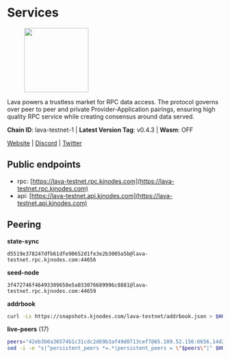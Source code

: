 # Services

<figure><img src="https://raw.githubusercontent.com/kj89/testnet_manuals/main/pingpub/logos/lava.png" width="150" alt=""><figcaption></figcaption></figure>

Lava powers a trustless market for RPC data access. The protocol  governs over peer to peer and private Provider-Application pairings,  ensuring high quality RPC service while creating consensus around data served.

**Chain ID**: lava-testnet-1 | **Latest Version Tag**: v0.4.3 | **Wasm**: OFF

[Website](https://lavanet.xyz) | [Discord](https://discord.com/invite/Tbk5NxTCdA) | [Twitter](https://twitter.com/lavanetxyz)


## Public endpoints

* rpc: [https://lava-testnet.rpc.kjnodes.com](https://lava-testnet.rpc.kjnodes.com)
* api: [https://lava-testnet.api.kjnodes.com](https://lava-testnet.api.kjnodes.com)

## Peering

**state-sync**

```text
d5519e378247dfb61dfe90652d1fe3e2b3005a5b@lava-testnet.rpc.kjnodes.com:44656
```

**seed-node**

```text
3f472746f46493309650e5a033076689996c8881@lava-testnet.rpc.kjnodes.com:44659
```

**addrbook**
```bash
curl -Ls https://snapshots.kjnodes.com/lava-testnet/addrbook.json > $HOME/.lava/config/addrbook.json
```

**live-peers** (17)
```bash
peers="42eb3b0a36574b1c31cdc2d69b3af49d0713cef7@65.109.52.156:6656,14d21ed30ba21b81ad48a7fd5b8651cdd70ecedb@209.97.130.85:16656,aebbf38433cc38ed3aad0bb5f2aa567797df78da@46.8.210.144:26756,eb7832932626c1c636d16e0beb49e0e4498fbd5e@65.108.231.124:20656,2031e65ee8a13e57d922a14d28d67be0ada21a95@54.194.240.43:26656,3d4e0eecbbe713a42e785ac1e66ac8ad149b2c4d@164.92.120.104:26656,5c2a752c9b1952dbed075c56c600c3a79b58c395@185.16.39.172:27066,46b4d74ffcbf709d5b5e0f9c653355d3d86804cb@45.87.2.247:26656,39fe8916ab25530cba837f501beb0f2535a35642@84.46.246.109:26656,3c47fd1662bcb17a4713c23e41d7b25e34478b8e@103.19.25.157:26672,0adbe1e790b58d19cc53a9839059a95d7d5d7aba@65.109.70.23:19956,6b209fb04491938b4d60b2847340799fbaced19f@38.242.153.36:26656,3a445bfdbe2d0c8ee82461633aa3af31bc2b4dc0@3.252.219.158:26656,d5519e378247dfb61dfe90652d1fe3e2b3005a5b@65.109.68.190:44656,ef38861694f07881410c1b1c5852c72050831d68@95.214.55.74:26656,72aabf4950afe5f2514cff8dc6c2c56600e7ed03@34.251.254.15:26656,ed966605db2ea740c4b9d98244f50ae456b846de@162.55.245.219:40656"
sed -i -e "s|^persistent_peers *=.*|persistent_peers = \"$peers\"|" $HOME/.lava/config/config.toml
```
